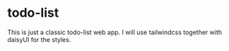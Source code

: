 # todo-list

This is just a classic todo-list web app.
I will use tailwindcss together with daisyUI for the styles.